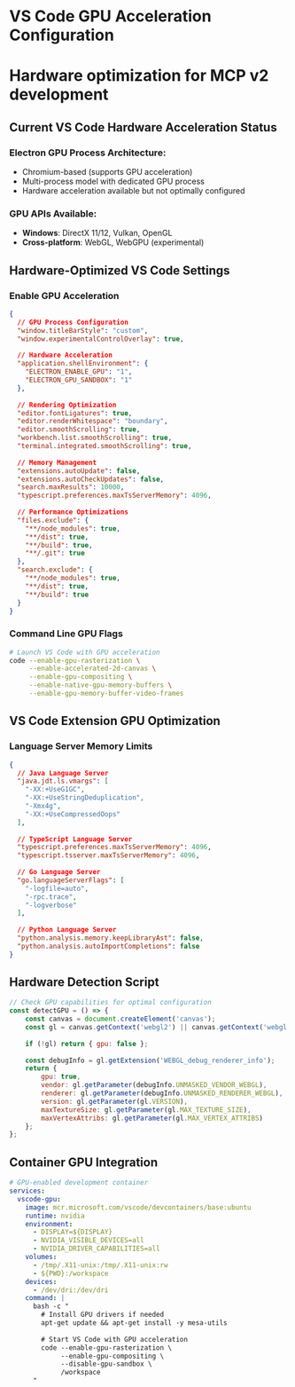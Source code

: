 # VS Code GPU Acceleration Configuration
# Hardware optimization for MCP v2 development

## Current VS Code Hardware Acceleration Status

### Electron GPU Process Architecture:
- Chromium-based (supports GPU acceleration)  
- Multi-process model with dedicated GPU process
- Hardware acceleration available but not optimally configured

### GPU APIs Available:
- **Windows**: DirectX 11/12, Vulkan, OpenGL
- **Cross-platform**: WebGL, WebGPU (experimental)

## Hardware-Optimized VS Code Settings

### Enable GPU Acceleration
```json
{
  // GPU Process Configuration
  "window.titleBarStyle": "custom",
  "window.experimentalControlOverlay": true,
  
  // Hardware Acceleration
  "application.shellEnvironment": {
    "ELECTRON_ENABLE_GPU": "1",
    "ELECTRON_GPU_SANDBOX": "1"
  },
  
  // Rendering Optimization
  "editor.fontLigatures": true,
  "editor.renderWhitespace": "boundary",
  "editor.smoothScrolling": true,
  "workbench.list.smoothScrolling": true,
  "terminal.integrated.smoothScrolling": true,
  
  // Memory Management
  "extensions.autoUpdate": false,
  "extensions.autoCheckUpdates": false,
  "search.maxResults": 10000,
  "typescript.preferences.maxTsServerMemory": 4096,
  
  // Performance Optimizations
  "files.exclude": {
    "**/node_modules": true,
    "**/dist": true,
    "**/build": true,
    "**/.git": true
  },
  "search.exclude": {
    "**/node_modules": true,
    "**/dist": true,
    "**/build": true
  }
}
```

### Command Line GPU Flags
```bash
# Launch VS Code with GPU acceleration
code --enable-gpu-rasterization \
     --enable-accelerated-2d-canvas \
     --enable-gpu-compositing \
     --enable-native-gpu-memory-buffers \
     --enable-gpu-memory-buffer-video-frames
```

## VS Code Extension GPU Optimization

### Language Server Memory Limits
```json
{
  // Java Language Server
  "java.jdt.ls.vmargs": [
    "-XX:+UseG1GC",
    "-XX:+UseStringDeduplication", 
    "-Xmx4g",
    "-XX:+UseCompressedOops"
  ],
  
  // TypeScript Language Server
  "typescript.preferences.maxTsServerMemory": 4096,
  "typescript.tsserver.maxTsServerMemory": 4096,
  
  // Go Language Server
  "go.languageServerFlags": [
    "-logfile=auto",
    "-rpc.trace",
    "-logverbose"
  ],
  
  // Python Language Server
  "python.analysis.memory.keepLibraryAst": false,
  "python.analysis.autoImportCompletions": false
}
```

## Hardware Detection Script
```javascript
// Check GPU capabilities for optimal configuration
const detectGPU = () => {
    const canvas = document.createElement('canvas');
    const gl = canvas.getContext('webgl2') || canvas.getContext('webgl');
    
    if (!gl) return { gpu: false };
    
    const debugInfo = gl.getExtension('WEBGL_debug_renderer_info');
    return {
        gpu: true,
        vendor: gl.getParameter(debugInfo.UNMASKED_VENDOR_WEBGL),
        renderer: gl.getParameter(debugInfo.UNMASKED_RENDERER_WEBGL),
        version: gl.getParameter(gl.VERSION),
        maxTextureSize: gl.getParameter(gl.MAX_TEXTURE_SIZE),
        maxVertexAttribs: gl.getParameter(gl.MAX_VERTEX_ATTRIBS)
    };
};
```

## Container GPU Integration
```yaml
# GPU-enabled development container
services:
  vscode-gpu:
    image: mcr.microsoft.com/vscode/devcontainers/base:ubuntu
    runtime: nvidia
    environment:
      - DISPLAY=${DISPLAY}
      - NVIDIA_VISIBLE_DEVICES=all
      - NVIDIA_DRIVER_CAPABILITIES=all
    volumes:
      - /tmp/.X11-unix:/tmp/.X11-unix:rw
      - ${PWD}:/workspace
    devices:
      - /dev/dri:/dev/dri
    command: |
      bash -c "
        # Install GPU drivers if needed
        apt-get update && apt-get install -y mesa-utils
        
        # Start VS Code with GPU acceleration
        code --enable-gpu-rasterization \
             --enable-gpu-compositing \
             --disable-gpu-sandbox \
             /workspace
      "
```
